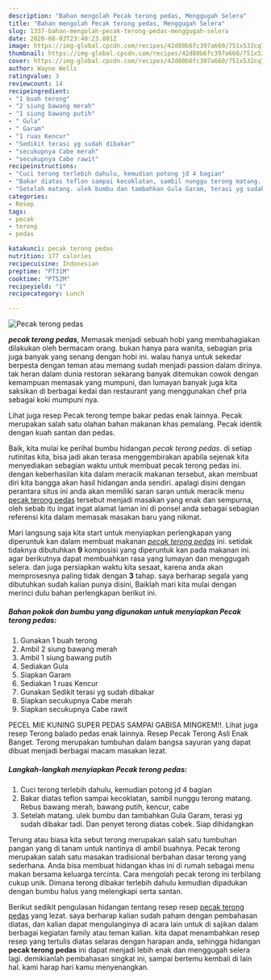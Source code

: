 ```yaml
---
description: "Bahan mengolah Pecak terong pedas, Menggugah Selera"
title: "Bahan mengolah Pecak terong pedas, Menggugah Selera"
slug: 1337-bahan-mengolah-pecak-terong-pedas-menggugah-selera
date: 2020-08-03T23:40:23.801Z
image: https://img-global.cpcdn.com/recipes/42d80b6fc397a660/751x532cq70/pecak-terong-pedas-foto-resep-utama.jpg
thumbnail: https://img-global.cpcdn.com/recipes/42d80b6fc397a660/751x532cq70/pecak-terong-pedas-foto-resep-utama.jpg
cover: https://img-global.cpcdn.com/recipes/42d80b6fc397a660/751x532cq70/pecak-terong-pedas-foto-resep-utama.jpg
author: Wayne Wells
ratingvalue: 3
reviewcount: 14
recipeingredient:
- "1 buah terong"
- "2 siung bawang merah"
- "1 siung bawang putih"
- " Gula"
- " Garam"
- "1 ruas Kencur"
- "Sedikit terasi yg sudah dibakar"
- "secukupnya Cabe merah"
- "secukupnya Cabe rawit"
recipeinstructions:
- "Cuci terong terlebih dahulu, kemudian potong jd 4 bagian"
- "Bakar diatas teflon sampai kecoklatan, sambil nunggu terong matang. Rebus bawang merah, bawang putih, kencur, cabe"
- "Setelah matang. ulek bumbu dan tambahkan Gula Garam, terasi yg sudah dibakar tadi. Dan penyet terong diatas cobek. Siap dihidangkan"
categories:
- Resep
tags:
- pecak
- terong
- pedas

katakunci: pecak terong pedas 
nutrition: 177 calories
recipecuisine: Indonesian
preptime: "PT31M"
cooktime: "PT52M"
recipeyield: "1"
recipecategory: Lunch

---
```



![Pecak terong pedas](https://img-global.cpcdn.com/recipes/42d80b6fc397a660/751x532cq70/pecak-terong-pedas-foto-resep-utama.jpg)

<b><i>pecak terong pedas</i></b>, Memasak menjadi sebuah hobi yang membahagiakan dilakukan oleh bermacam orang. bukan hanya para wanita, sebagian pria juga banyak yang senang dengan hobi ini. walau hanya untuk sekedar berpesta dengan teman atau memang sudah menjadi passion dalam dirinya. tak heran dalam dunia restoran sekarang banyak ditemukan cowok dengan kemampuan memasak yang mumpuni, dan lumayan banyak juga kita saksikan di berbagai kedai dan restaurant yang menggunakan chef pria sebagai koki mumpuni nya.

Lihat juga resep Pecak terong tempe bakar pedas enak lainnya. Pecak merupakan salah satu olahan bahan makanan khas pemalang. Pecak identik dengan kuah santan dan pedas.

Baik, kita mulai ke perihal bumbu hidangan <i>pecak terong pedas</i>. di setiap rutinitas kita, bisa jadi akan terasa menggembirakan apabila sejenak kita menyediakan sebagian waktu untuk membuat pecak terong pedas ini. dengan keberhasilan kita dalam meracik makanan tersebut, akan membuat diri kita bangga akan hasil hidangan anda sendiri. apalagi disini dengan perantara situs ini anda akan memiliki saran saran untuk meracik menu <u>pecak terong pedas</u> tersebut menjadi masakan yang enak dan sempurna, oleh sebab itu ingat ingat alamat laman ini di ponsel anda sebagai sebagian referensi kita dalam memasak masakan baru yang nikmat.


Mari langsung saja kita start untuk menyiapkan perlengkapan yang diperuntuk kan dalam membuat makanan <u><i>pecak terong pedas</i></u> ini. setidak tidaknya dibutuhkan <b>9</b> komposisi yang diperuntuk kan pada makanan ini. agar berikutnya dapat membuahkan rasa yang lumayan dan menggugah selera. dan juga persiapkan waktu kita sesaat, karena anda akan memprosesnya paling tidak dengan <b>3</b> tahap. saya berharap segala yang dibutuhkan sudah kalian punya disini, Baiklah mari kita mulai dengan merinci dulu bahan perlengkapan berikut ini.

<!--inarticleads1-->

##### Bahan pokok dan bumbu yang digunakan untuk menyiapkan Pecak terong pedas:

1. Gunakan 1 buah terong
1. Ambil 2 siung bawang merah
1. Ambil 1 siung bawang putih
1. Sediakan  Gula
1. Siapkan  Garam
1. Sediakan 1 ruas Kencur
1. Gunakan Sedikit terasi yg sudah dibakar
1. Siapkan secukupnya Cabe merah
1. Siapkan secukupnya Cabe rawit


PECEL MIE KUNING SUPER PEDAS SAMPAI GABISA MINGKEM!!. Lihat juga resep Terong balado pedas enak lainnya. Resep Pecak Terong Asli Enak Banget. Terong merupakan tumbuhan dalam bangsa sayuran yang dapat dibuat menjadi berbagai macam masakan lezat. 

<!--inarticleads2-->

##### Langkah-langkah menyiapkan Pecak terong pedas:

1. Cuci terong terlebih dahulu, kemudian potong jd 4 bagian
1. Bakar diatas teflon sampai kecoklatan, sambil nunggu terong matang. Rebus bawang merah, bawang putih, kencur, cabe
1. Setelah matang. ulek bumbu dan tambahkan Gula Garam, terasi yg sudah dibakar tadi. Dan penyet terong diatas cobek. Siap dihidangkan


Terung atau biasa kita sebut terong merupakan salah satu tumbuhan pangan yang di tanam untuk nantinya di ambil buahnya. Pecak terong merupakan salah satu masakan tradisional berbahan dasar terong yang sederhana. Anda bisa membuat hidangan khas ini di rumah sebagai menu makan bersama keluarga tercinta. Cara mengolah pecak terong ini terbilang cukup unik. Dimana terong dibakar terlebih dahulu kemudian dipadukan dengan bumbu halus yang melengkapi serta santan. 

Berikut sedikit pengulasan hidangan tentang resep resep <u>pecak terong pedas</u> yang lezat. saya berharap kalian sudah paham dengan pembahasan diatas, dan kalian dapat mengulanginya di acara lain untuk di sajikan dalam berbagai kegiatan family atau teman kalian. kita dapat menambahkan resep resep yang tertulis diatas selaras dengan harapan anda, sehingga hidangan <b>pecak terong pedas</b> ini dapat menjadi lebih enak dan menggugah selera lagi. demikianlah pembahasan singkat ini, sampai bertemu kembali di lain hal. kami harap hari kamu menyenangkan.
